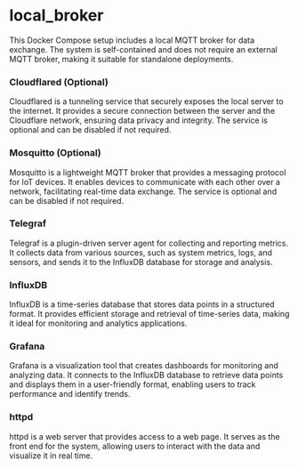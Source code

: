 # local_broker

This Docker Compose setup includes a local MQTT broker for data exchange. The system is self-contained and does not require an external MQTT broker, making it suitable for standalone deployments.

### Cloudflared (Optional)

Cloudflared is a tunneling service that securely exposes the local server to the internet. It provides a secure connection between the server and the Cloudflare network, ensuring data privacy and integrity. The service is optional and can be disabled if not required.

### Mosquitto (Optional)

Mosquitto is a lightweight MQTT broker that provides a messaging protocol for IoT devices. It enables devices to communicate with each other over a network, facilitating real-time data exchange. The service is optional and can be disabled if not required.

### Telegraf

Telegraf is a plugin-driven server agent for collecting and reporting metrics. It collects data from various sources, such as system metrics, logs, and sensors, and sends it to the InfluxDB database for storage and analysis.

### InfluxDB

InfluxDB is a time-series database that stores data points in a structured format. It provides efficient storage and retrieval of time-series data, making it ideal for monitoring and analytics applications.

### Grafana

Grafana is a visualization tool that creates dashboards for monitoring and analyzing data. It connects to the InfluxDB database to retrieve data points and displays them in a user-friendly format, enabling users to track performance and identify trends.

### httpd

httpd is a web server that provides access to a web page. It serves as the front end for the system, allowing users to interact with the data and visualize it in real time.